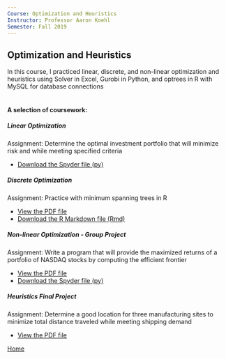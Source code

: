 ```yaml
---
Course: Optimization and Heuristics
Instructor: Professor Aaron Koehl
Semester: Fall 2019
---
```


## Optimization and Heuristics
In this course, I practiced linear, discrete, and non-linear optimization and heuristics using Solver in Excel, Gurobi in Python, and optrees in R with MySQL for database connections
<br />
<br />
#### A selection of coursework:
##### Linear Optimization
Assignment: Determine the optimal investment portfolio that will minimize risk and while meeting specified criteria
- [Download the Spyder file (py)](LinearOptimization.py)

##### Discrete Optimization
Assignment: Practice with minimum spanning trees in R
- [View the PDF file](DiscreteOptimizationWriteup.pdf)
- [Download the R Markdown file (Rmd)](DiscreteOptimization.Rmd)

##### Non-linear Optimization - Group Project
Assignment: Write a program that will provide the maximized returns of a portfolio of NASDAQ stocks by computing the efficient frontier
- [View the PDF file](PortfolioGroupWriteup.pdf)
- [Download the Spyder file (py)](PortfolioGroup.py)

##### Heuristics Final Project
Assignment: Determine a good location for three manufacturing sites to minimize total distance traveled while meeting shipping demand
- [View the PDF file](FinalIntegrationAssignment.pdf)

[Home](https://cherylngo.github.io/)
